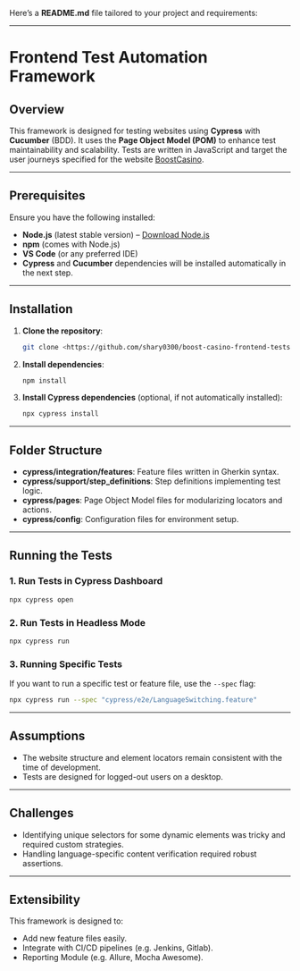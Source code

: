 Here’s a **README.md** file tailored to your project and requirements:

---

# Frontend Test Automation Framework

## Overview

This framework is designed for testing websites using **Cypress** with **Cucumber** (BDD). It uses the **Page Object Model (POM)** to enhance test maintainability and scalability. Tests are written in JavaScript and target the user journeys specified for the website [BoostCasino](https://www.boostcasino.com/).

---

## Prerequisites

Ensure you have the following installed:
- **Node.js** (latest stable version) – [Download Node.js](https://nodejs.org/)
- **npm** (comes with Node.js)
- **VS Code** (or any preferred IDE)
- **Cypress** and **Cucumber** dependencies will be installed automatically in the next step.

---

## Installation
  
1. **Clone the repository**:
   ```bash
   git clone <https://github.com/shary0300/boost-casino-frontend-tests.git>
   ```

2. **Install dependencies**:
   ```bash
   npm install
   ```

3. **Install Cypress dependencies** (optional, if not automatically installed):
   ```bash
   npx cypress install
   ```
---

## Folder Structure

- **cypress/integration/features**: Feature files written in Gherkin syntax.
- **cypress/support/step_definitions**: Step definitions implementing test logic.
- **cypress/pages**: Page Object Model files for modularizing locators and actions.
- **cypress/config**: Configuration files for environment setup.

---

## Running the Tests

### 1. Run Tests in Cypress Dashboard
```bash
npx cypress open
```

### 2. Run Tests in Headless Mode
```bash
npx cypress run
```

### 3. Running Specific Tests

If you want to run a specific test or feature file, use the `--spec` flag:
```bash
npx cypress run --spec "cypress/e2e/LanguageSwitching.feature"
```

---

## Assumptions

- The website structure and element locators remain consistent with the time of development.
- Tests are designed for logged-out users on a desktop.

---

## Challenges

- Identifying unique selectors for some dynamic elements was tricky and required custom strategies.
- Handling language-specific content verification required robust assertions.

---

## Extensibility

This framework is designed to:
- Add new feature files easily.
- Integrate with CI/CD pipelines (e.g. Jenkins, Gitlab).
- Reporting Module (e.g. Allure, Mocha Awesome).

